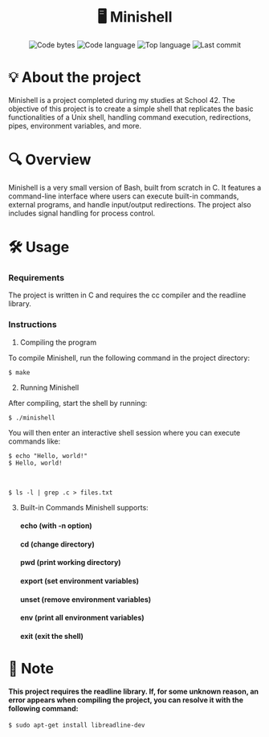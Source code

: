 <h1 align="center"> 
  🖥️ Minishell </h1>
  
<p align="center"> 
  <img alt="Code bytes" src="https://img.shields.io/github/languages/code-size/jose5556/minishell?color=lightblue" /> 
  <img alt="Code language" src="https://img.shields.io/github/languages/count/jose5556/minishell?color=yellow" /> 
  <img alt="Top language" src="https://img.shields.io/github/languages/top/jose5556/minishell?color=blue" /> 
  <img alt="Last commit" src="https://img.shields.io/github/last-commit/jose5556/minishell?color=green" />
</p>

# 💡 About the project

Minishell is a project completed during my studies at School 42. 
The objective of this project is to create a simple shell that replicates the basic functionalities of a Unix shell, handling command execution, redirections, pipes, environment variables, and more.

# 🔍 Overview

Minishell is a very small version of Bash, built from scratch in C. It features a command-line interface where users can execute built-in commands, external programs, and handle input/output redirections. The project also includes signal handling for process control.


# 🛠️ Usage

### Requirements

The project is written in C and requires the cc compiler and the readline library.

### Instructions

1. Compiling the program

To compile Minishell, run the following command in the project directory:

```shell
$ make
```

2. Running Minishell

After compiling, start the shell by running:

```shell
$ ./minishell
```

You will then enter an interactive shell session where you can execute commands like:

```shell
$ echo "Hello, world!"
$ Hello, world!
```
<br>

```shell
$ ls -l | grep .c > files.txt
```

3. Built-in Commands Minishell supports:

    <h4>echo (with -n option)</h4>
    <h4>cd (change directory)</h4>
    <h4>pwd (print working directory)</h4>
    <h4>export (set environment variables)</h4>
    <h4>unset (remove environment variables)</h4>
    <h4>env (print all environment variables)</h4>
    <h4>exit (exit the shell)</h4>

# 📌 Note

<h4>
  This project requires the readline library. If, for some unknown reason, an error appears when compiling the
  project, you can resolve it with the following command:
</h4>

```shell
$ sudo apt-get install libreadline-dev
```
